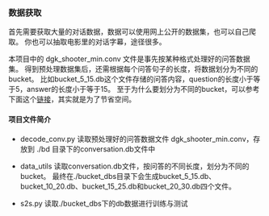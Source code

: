 ### 数据获取
首先需要获取大量的对话数据，数据可以使用网上公开的数据集，也可以自己爬取。
你也可以抽取电影里的对话字幕，途径很多。

本项目中的 dgk_shooter_min.conv 文件是事先按某种格式处理好的问答数据集。
得到预处理数据集后，还需根据每个问答句子的长度，将数据划分为不同的bucket。
比如bucket_5_15.db这个文件存储的问答内容，question的长度小于等于5，answer的长度小于等于15。
至于为什么要划分为不同的bucket，可以参考下面这个[链接](https://www.zhihu.com/question/52200883/answer/153694449)，其实就是为了节省空间。

#### 项目文件简介
- decode_conv.py
读取预处理好的问答数据文件 dgk_shooter_min.conv，存放到 ./bd 目录下的conversation.db文件中

- data_utils
读取conversation.db文件，按问答的不同长度，划分为不同的bucket。
最终在./bucket_dbs目录下会生成bucket_5_15.db、bucket_10_20.db、bucket_15_25.db和bucket_20_30.db四个文件。

- s2s.py
读取./bucket_dbs下的db数据进行训练与测试